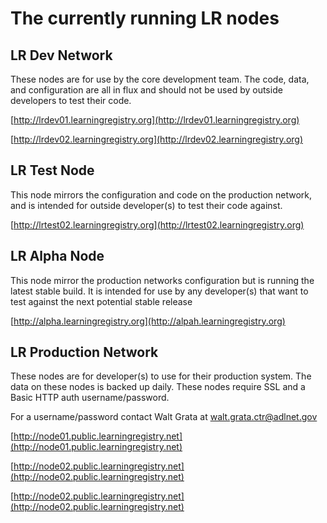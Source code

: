 # The currently running LR nodes

## LR Dev Network
These nodes are for use by the core development team.  The code, data, and configuration are all in flux and should not be used by outside developers to test their code.

[http://lrdev01.learningregistry.org](http://lrdev01.learningregistry.org)

[http://lrdev02.learningregistry.org](http://lrdev02.learningregistry.org)

## LR Test Node
This node mirrors the configuration and code on the production network, and is intended for outside developer(s) to test
their code against.

[http://lrtest02.learningregistry.org](http://lrtest02.learningregistry.org)

## LR Alpha Node

This node mirror the production networks configuration but is running the latest stable build.  It is intended for use by any developer(s) that want to test against the next potential stable release

[http://alpha.learningregistry.org](http://alpah.learningregistry.org)

## LR Production Network

These nodes are for developer(s) to use for their production system.  The data on these nodes is backed up daily.  These nodes require SSL and a Basic HTTP auth username/password.  

For a username/password contact Walt Grata at walt.grata.ctr@adlnet.gov

[http://node01.public.learningregistry.net](http://node01.public.learningregistry.net)

[http://node02.public.learningregistry.net](http://node02.public.learningregistry.net)

[http://node02.public.learningregistry.net](http://node02.public.learningregistry.net)